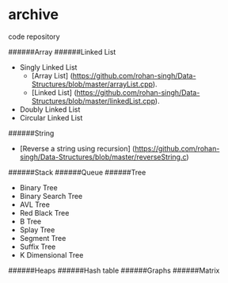 # archive
code repository

######Array
######Linked List
- Singly Linked List
  - [Array List] (https://github.com/rohan-singh/Data-Structures/blob/master/arrayList.cpp).
  - [Linked List] (https://github.com/rohan-singh/Data-Structures/blob/master/linkedList.cpp).
- Doubly Linked List
- Circular Linked List

######String
- [Reverse a string using recursion] (https://github.com/rohan-singh/Data-Structures/blob/master/reverseString.c)

######Stack
######Queue
######Tree
- Binary Tree
- Binary Search Tree
- AVL Tree
- Red Black Tree
- B Tree
- Splay Tree
- Segment Tree
- Suffix Tree
- K Dimensional Tree

######Heaps
######Hash table
######Graphs
######Matrix
